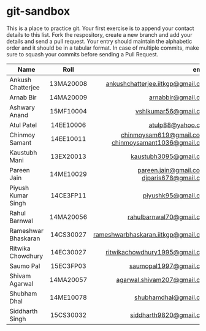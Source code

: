 # git-sandbox
This is a place to practice git. Your first exercise is to append your contact details to this list. Fork the respository, create a new branch and add your details and send a pull request. Your entry should maintain the alphabetic order and it should be in a tabular format. In case of multiple commits, make sure to squash your commits before sending a Pull Request. <br>

| Name        | Roll           | email  |
| ------------- |:-------------:| -----:|
|Ankush Chatterjee | 13MA20008      | ankushchatterjee.iitkgp@gmail.com  |
|Arnab Bir | 14MA20009      | arnabbir@gmail.com  |
|Ashwary Anand | 15MF10004  |  vshlkumar56@gmail.com |
|Atul Patel | 14EE10006 | atulp88@yahoo.com |
|Chinmoy Samant | 14EE10011 | chinmoysam619@gmail.com / chinmoysamant1036@gmail.com |
|Kaustubh Mani     | 13EX20013      | kaustubh3095@gmail.com             |
|Pareen Jain       | 14ME10029      | pareen.jain@gmail.com / djparis678@gmail.com  |
|Piyush Kumar Singh| 14CE3FP11      | piyushk95@gmail.com | 
|Rahul Barnwal | 14MA20056     | rahulbarnwal70@gmail.com |
|Rameshwar Bhaskaran | 14CS30027    | rameshwarbhaskaran.iitkgp@gmail.com |
|Ritwika Chowdhury| 14EC30027       | ritwikachowdhury1995@gmail.com |
|Saumo Pal        | 15EC3FP03       | saumopal1997@gmail.com |
|Shivam Agarwal | 14MA20057 | agarwal.shivam207@gmail.com |
|Shubham Dhal | 14ME10078 | shubhamdhal@gmail.com |
|Siddharth Singh | 15CS30032    | siddharth9820@gmail.com |
